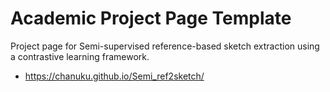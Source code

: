 # Academic Project Page Template
Project page for Semi-supervised reference-based sketch extraction using a contrastive learning framework.

- https://chanuku.github.io/Semi_ref2sketch/

